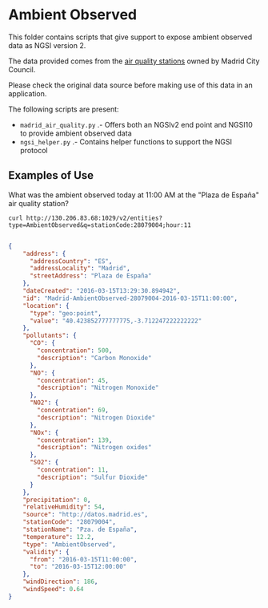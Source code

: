 # Ambient Observed

This folder contains scripts that give support to expose ambient observed data as NGSI version 2.

The data provided comes from the [air quality stations](../PointOfInterest/AirQualityStation) owned by Madrid City Council.

Please check the original data source before making use of this data in an application. 

The following scripts are present:

* `madrid_air_quality.py` .- Offers both an NGSIv2 end point and NGSI10 to provide ambient observed data
* `ngsi_helper.py` .- Contains helper functions to support the NGSI protocol

## Examples of Use

What was the ambient observed today at 11:00 AM at the "Plaza de España" air quality station?

```
curl http://130.206.83.68:1029/v2/entities?type=AmbientObserved&q=stationCode:28079004;hour:11
```

```json

{
    "address": {
      "addressCountry": "ES",
      "addressLocality": "Madrid",
      "streetAddress": "Plaza de España"
    },
    "dateCreated": "2016-03-15T13:29:30.894942",
    "id": "Madrid-AmbientObserved-28079004-2016-03-15T11:00:00",
    "location": {
      "type": "geo:point",
      "value": "40.423852777777775,-3.712247222222222"
    },
    "pollutants": {
      "CO": {
        "concentration": 500,
        "description": "Carbon Monoxide"
      },
      "NO": {
        "concentration": 45,
        "description": "Nitrogen Monoxide"
      },
      "NO2": {
        "concentration": 69,
        "description": "Nitrogen Dioxide"
      },
      "NOx": {
        "concentration": 139,
        "description": "Nitrogen oxides"
      },
      "SO2": {
        "concentration": 11,
        "description": "Sulfur Dioxide"
      }
    },
    "precipitation": 0,
    "relativeHumidity": 54,
    "source": "http://datos.madrid.es",
    "stationCode": "28079004",
    "stationName": "Pza. de España",
    "temperature": 12.2,
    "type": "AmbientObserved",
    "validity": {
      "from": "2016-03-15T11:00:00",
      "to": "2016-03-15T12:00:00"
    },
    "windDirection": 186,
    "windSpeed": 0.64
}

```